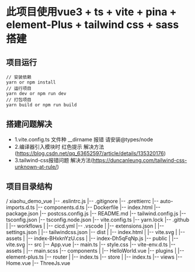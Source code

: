 # 此项目使用vue3 + ts + vite + pina + element-Plus + tailwind css + sass 搭建

## 项目运行

```
// 安装依赖
yarn or npm install
// 运行项目
yarn dev or npm run dev
// 打包项目
yarn build or npm run build
```

## 搭建问题解决

- 1.vite.config.ts 文件种 \_\_dirname 报错 请安装@types/node
- 2.编译器引入模块时 红色提示 解决方法(https://blog.csdn.net/qq_63652597/article/details/135320176)
- 3.tailwind-css报错问题 解决方法(https://duncanleung.com/tailwind-css-unknown-at-rule/)

## 项目目录结构

/ xiaohu_demo_vue
|-- .eslintrc.js
|-- .gitignore
|-- .prettierrc
|-- auto-imports.d.ts
|-- components.d.ts
|-- Dockerfile
|-- index.html
|-- package.json
|-- postcss.config.js
|-- README.md
|-- tailwind.config.js
|-- tsconfig.json
|-- tsconfig.node.json
|-- vite.config.ts
|-- yarn.lock
|-- .github
| |-- workflows
| |-- cicd.yml
|-- .vscode
| |-- extensions.json
| |-- settings.json
| |-- tailwindcss.json
|-- dist
| |-- index.html
| |-- vite.svg
| |-- assets
| |-- index-BHxknYzU.css
| |-- index-Dh5qFqNp.js
|-- public
| |-- vite.svg
|-- src
|-- App.vue
|-- main.ts
|-- style.css
|-- vite-env.d.ts
|-- assets
| |-- main.scss
|-- components
| |-- HelloWorld.vue
|-- plugins
| |-- element-plus.ts
|-- router
| |-- index.ts
|-- store
| |-- index.ts
|-- views
|-- Home.vue
|-- ThreeJs.vue
